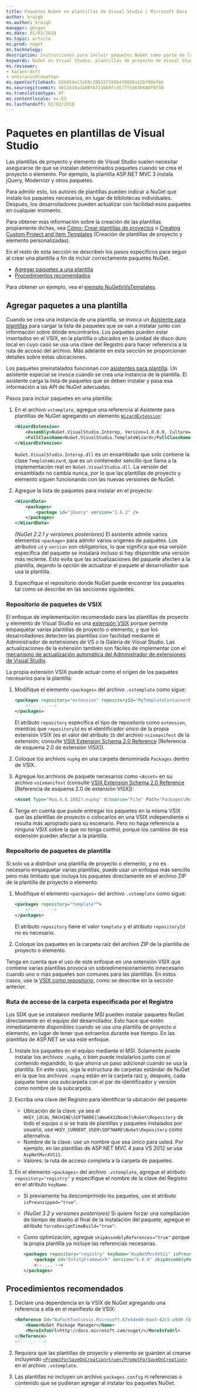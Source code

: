 ```yaml
---
title: Paquetes NuGet en plantillas de Visual Studio | Microsoft Docs
author: kraigb
ms.author: kraigb
manager: ghogen
ms.date: 01/03/2018
ms.topic: article
ms.prod: nuget
ms.technology: 
description: Instrucciones para incluir paquetes NuGet como parte de las plantillas de proyecto y elemento de Visual Studio.
keywords: NuGet en Visual Studio, plantillas de proyecto de Visual Studio, plantillas de elemento de Visual Studio, paquetes en plantillas de proyecto, paquetes en plantillas de elemento
ms.reviewer:
- karann-msft
- unniravindranathan
ms.openlocfilehash: 65b914e1fa59c28615f195b470880a12bf80efbb
ms.sourcegitcommit: 4651b16a3a08f6711669fc4577f5d63b600f8f58
ms.translationtype: HT
ms.contentlocale: es-ES
ms.lasthandoff: 02/02/2018
---
```

# <a name="packages-in-visual-studio-templates"></a>Paquetes en plantillas de Visual Studio

Las plantillas de proyecto y elemento de Visual Studio suelen necesitar asegurarse de que se instalan determinados paquetes cuando se crea el proyecto o elemento. Por ejemplo, la plantilla ASP.NET MVC 3 instala jQuery, Modernizr y otros paquetes.

Para admitir esto, los autores de plantillas pueden indicar a NuGet que instale los paquetes necesarios, en lugar de bibliotecas individuales. Después, los desarrolladores pueden actualizar con facilidad esos paquetes en cualquier momento.

Para obtener más información sobre la creación de las plantillas propiamente dichas, vea [Cómo: Crear plantillas de proyectos](/visualstudio/ide/how-to-create-project-templates) o [Creating Custom Project and Item Templates](/visualstudio/extensibility/creating-custom-project-and-item-templates) (Creación de plantillas de proyecto y elemento personalizadas).

En el resto de esta sección se describen los pasos específicos para seguir al crear una plantilla a fin de incluir correctamente paquetes NuGet.

- [Agregar paquetes a una plantilla](#adding-packages-to-a-template)
- [Procedimientos recomendados](#best-practices)

Para obtener un ejemplo, vea el [ejemplo NuGetInVsTemplates](https://bitbucket.org/marcind/nugetinvstemplates).

## <a name="adding-packages-to-a-template"></a>Agregar paquetes a una plantilla

Cuando se crea una instancia de una plantilla, se invoca un [Asistente para plantillas](/visualstudio/extensibility/how-to-use-wizards-with-project-templates) para cargar la lista de paquetes que se van a instalar junto con información sobre dónde encontrarlos. Los paquetes pueden estar insertados en el VSIX, en la plantilla o ubicados en la unidad de disco duro local en cuyo caso se usa una clave del Registro para hacer referencia a la ruta de acceso del archivo. Más adelante en esta sección se proporcionan detalles sobre estas ubicaciones.

Los paquetes preinstalados funcionan con [asistentes para plantilla](/visualstudio/extensibility/how-to-use-wizards-with-project-templates). Un asistente especial se invoca cuando se crea una instancia de la plantilla. El asistente carga la lista de paquetes que se deben instalar y pasa esa información a las API de NuGet adecuadas.

Pasos para incluir paquetes en una plantilla:

1. En el archivo `vstemplate`, agregue una referencia al Asistente para plantillas de NuGet agregando un elemento [`WizardExtension`](/visualstudio/extensibility/wizardextension-element-visual-studio-templates):

    ```xml
    <WizardExtension>
        <Assembly>NuGet.VisualStudio.Interop, Version=1.0.0.0, Culture=neutral, PublicKeyToken=b03f5f7f11d50a3a</Assembly>
        <FullClassName>NuGet.VisualStudio.TemplateWizard</FullClassName>
    </WizardExtension>
    ```

    `NuGet.VisualStudio.Interop.dll` es un ensamblado que solo contiene la clase `TemplateWizard`, que es un contenedor sencillo que llama a la implementación real en `NuGet.VisualStudio.dll`. La versión del ensamblado no cambia nunca, por lo que las plantillas de proyecto y elemento siguen funcionando con las nuevas versiones de NuGet.

1. Agregue la lista de paquetes para instalar en el proyecto:

    ```xml
    <WizardData>
        <packages>
            <package id="jQuery" version="1.6.2" />
        </packages>
    </WizardData>
    ```

    *(NuGet 2.2.1 y versiones posteriores)*  El asistente admite varios elementos `<package>` para admitir varios orígenes de paquetes. Los atributos `id` y `version` son obligatorios, lo que significa que esa versión específica del paquete se instalará incluso si hay disponible una versión más reciente. Esto evita que las actualizaciones del paquete afecten a la plantilla, dejando la opción de actualizar el paquete al desarrollador que usa la plantilla.

1. Especifique el repositorio donde NuGet puede encontrar los paquetes tal como se describe en las secciones siguientes.

### <a name="vsix-package-repository"></a>Repositorio de paquetes de VSIX

El enfoque de implementación recomendado para las plantillas de proyecto y elemento de Visual Studio es una [extensión VSIX](/visualstudio/extensibility/shipping-visual-studio-extensions) porque permite empaquetar varias plantillas de proyecto o elemento, y que los desarrolladores detecten las plantillas con facilidad mediante el Administrador de extensiones de VS o la Galería de Visual Studio. Las actualizaciones de la extensión también son fáciles de implementar con el [mecanismo de actualización automática del Administrador de extensiones de Visual Studio](/visualstudio/extensibility/how-to-update-a-visual-studio-extension).

La propia extensión VSIX puede actuar como el origen de los paquetes necesarios para la plantilla:

1. Modifique el elemento `<packages>` del archivo `.vstemplate` como sigue:

    ```xml
    <packages repository="extension" repositoryId="MyTemplateContainerExtensionId">
        <!-- ... -->
    </packages>
    ```

    El atributo `repository` especifica el tipo de repositorio como `extension`, mientras que `repositoryId` es el identificador único de la propia extensión VSIX (es el valor del atributo `ID` del archivo `vsixmanifest` de la extensión; consulte [VSIX Extension Schema 2.0 Reference](/visualstudio/extensibility/vsix-extension-schema-2-0-reference) [Referencia de esquema 2.0 de extensión VISX]).

1. Coloque los archivos `nupkg` en una carpeta denominada `Packages` dentro de VSIX.

1. Agregue los archivos de paquete necesarios como `<Asset>` en su archivo `vsixmanifest` (consulte [VSIX Extension Schema 2.0 Reference](/visualstudio/extensibility/vsix-extension-schema-2-0-reference) [Referencia de esquema 2.0 de extensión VISX]):

    ```xml
    <Asset Type="Moq.4.0.10827.nupkg" d:Source="File" Path="Packages\Moq.4.0.10827.nupkg" d:VsixSubPath="Packages" />
    ```

1. Tenga en cuenta que puede entregar los paquetes en la misma VSIX que las plantillas de proyecto o colocarlos en una VSIX independiente si resulta más apropiado para su escenario. Pero no haga referencia a ninguna VSIX sobre la que no tenga control, porque los cambios de esa extensión pueden afectar a la plantilla.

### <a name="template-package-repository"></a>Repositorio de paquetes de plantilla

Si solo va a distribuir una plantilla de proyecto o elemento, y no es necesario empaquetar varias plantillas, puede usar un enfoque más sencillo pero más limitado que incluya los paquetes directamente en el archivo ZIP de la plantilla de proyecto o elemento:

1. Modifique el elemento `<packages>` del archivo `.vstemplate` como sigue:

    ```xml
    <packages repository="template"">
        <!-- ... -->
    </packages>
    ```

    El atributo `repository` tiene el valor `template` y el atributo `repositoryId` no es necesario.

1. Coloque los paquetes en la carpeta raíz del archivo ZIP de la plantilla de proyecto o elemento.

Tenga en cuenta que el uso de este enfoque en una extensión VSIX que contiene varias plantillas provoca un sobredimensionamiento innecesario cuando uno o más paquetes son comunes para las plantillas. En estos casos, use la [VSIX como repositorio](#vsix-package-repository), como se describe en la sección anterior.

### <a name="registry-specified-folder-path"></a>Ruta de acceso de la carpeta especificada por el Registro

Los SDK que se instalaron mediante MSI pueden instalar paquetes NuGet directamente en el equipo del desarrollador. Esto hace que estén inmediatamente disponibles cuando se usa una plantilla de proyecto o elemento, en lugar de tener que extraerlos durante ese tiempo. En las plantillas de ASP.NET se usa este enfoque.

1. Instale los paquetes en el equipo mediante el MSI. Solamente puede instalar los archivos `.nupkg`, o bien puede instalarlos junto con el contenido expandido, lo que ahorra un paso adicional cuando se usa la plantilla. En este caso, siga la estructura de carpetas estándar de NuGet en la que los archivos `.nupkg` están en la carpeta raíz y, después, cada paquete tiene una subcarpeta con el par de identificador y versión como nombre de la subcarpeta.

1. Escriba una clave del Registro para identificar la ubicación del paquete:

    - Ubicación de la clave: ya sea el `HKEY_LOCAL_MACHINE\SOFTWARE[\Wow6432Node]\NuGet\Repository` de todo el equipo o si se trata de plantillas y paquetes instalados por usuario, use `HKEY_CURRENT_USER\SOFTWARE\NuGet\Repository` como alternativa.
    - Nombre de la clave: use un nombre que sea único para usted. Por ejemplo, en las plantillas de ASP.NET MVC 4 para VS 2012 se usa `AspNetMvc4VS11`.
    - Valores: la ruta de acceso completa a la carpeta de paquetes.

1. En el elemento `<packages>` del archivo `.vstemplate`, agregue el atributo `repository="registry"` y especifique el nombre de la clave del Registro en el atributo `keyName`.

    - Si previamente ha descomprimido los paquetes, use el atributo `isPreunzipped="true"`.
    - *(NuGet 3.2 y versiones posteriores)* Si quiere forzar una compilación de tiempo de diseño al final de la instalación del paquete, agregue el atributo `forceDesignTimeBuild="true"`.
    - Como optimización, agregue `skipAssemblyReferences="true"` porque la propia plantilla ya incluye las referencias necesarias.

        ```xml
        <packages repository="registry" keyName="AspNetMvc4VS11" isPreunzipped="true">
            <package id="EntityFramework" version="5.0.0" skipAssemblyReferences="true" />
            <-- ... -->
        </packages>
        ```

## <a name="best-practices"></a>Procedimientos recomendados

1. Declare una dependencia en la VSIX de NuGet agregando una referencia a ella en el manifiesto de VSIX:

    ```xml
    <Reference Id="NuPackToolsVsix.Microsoft.67e54e40-0ae3-42c5-a949-fddf5739e7a5" MinVersion="1.7.30402.9028">
        <Name>NuGet Package Manager</Name>
        <MoreInfoUrl>http://docs.microsoft.com/nuget/</MoreInfoUrl>
    </Reference>
    <!-- ... -->
    ```

1. Requiera que las plantillas de proyecto y elemento se guarden al crearse incluyendo [`<PromptForSaveOnCreation>true</PromptForSaveOnCreation>`](/visualstudio/extensibility/promptforsaveoncreation-element-visual-studio-templates) en el archivo `.vstemplate`.

1. Las plantillas no incluyen un archivo `packages.config` ni referencias o contenido que se pudieran agregar al instalar los paquetes NuGet.
